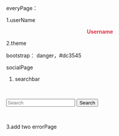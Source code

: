everyPage：

1.userName

 <p style="text-align: center; color:#dc3545 ; font-weight: bold;">Username</p>

2.theme

bootstrap： danger，\#dc3545



socialPage

1. searchbar

​        <!-- search bar function -->
        <nav class="navbar"></nav>
        <form class="form-inline">
        <input class="form-control mr-sm-2" type="search" placeholder="Search" aria-label="Search">
        <button class="btn btn-danger my-2 my-sm-0" type="submit">Search</button>
        </form>
​        </nav>



3.add two errorPage